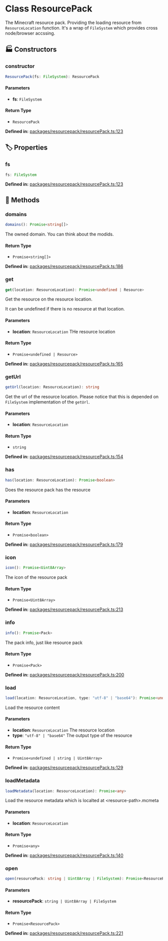 # Class ResourcePack

The Minecraft resource pack. Providing the loading resource from ``ResourceLocation`` function.
It's a wrap of ``FileSystem`` which provides cross node/browser accssing.
## 🏭 Constructors

### constructor

```ts
ResourcePack(fs: FileSystem): ResourcePack
```
#### Parameters

- **fs**: `FileSystem`
#### Return Type

- `ResourcePack`

<p style="font-size: 14px; color: var(--vp-c-text-2)">
<strong>Defined in:</strong> <a href="https://github.com/voxelum/minecraft-launcher-core-node/blob/master/packages/resourcepack/resourcePack.ts#L123" target="_blank" rel="noreferrer">packages/resourcepack/resourcePack.ts:123</a>
</p>


## 🏷️ Properties

### fs <Badge type="tip" text="readonly" />

```ts
fs: FileSystem
```
<p style="font-size: 14px; color: var(--vp-c-text-2)">
<strong>Defined in:</strong> <a href="https://github.com/voxelum/minecraft-launcher-core-node/blob/master/packages/resourcepack/resourcePack.ts#L123" target="_blank" rel="noreferrer">packages/resourcepack/resourcePack.ts:123</a>
</p>


## 🔧 Methods

### domains

```ts
domains(): Promise<string[]>
```
The owned domain. You can think about the modids.
#### Return Type

- `Promise<string[]>`

<p style="font-size: 14px; color: var(--vp-c-text-2)">
<strong>Defined in:</strong> <a href="https://github.com/voxelum/minecraft-launcher-core-node/blob/master/packages/resourcepack/resourcePack.ts#L186" target="_blank" rel="noreferrer">packages/resourcepack/resourcePack.ts:186</a>
</p>


### get

```ts
get(location: ResourceLocation): Promise<undefined | Resource>
```
Get the resource on the resource location.

It can be undefined if there is no resource at that location.
#### Parameters

- **location**: `ResourceLocation`
THe resource location
#### Return Type

- `Promise<undefined | Resource>`

<p style="font-size: 14px; color: var(--vp-c-text-2)">
<strong>Defined in:</strong> <a href="https://github.com/voxelum/minecraft-launcher-core-node/blob/master/packages/resourcepack/resourcePack.ts#L165" target="_blank" rel="noreferrer">packages/resourcepack/resourcePack.ts:165</a>
</p>


### getUrl

```ts
getUrl(location: ResourceLocation): string
```
Get the url of the resource location.
Please notice that this is depended on ``FileSystem`` implementation of the ``getUrl``.
#### Parameters

- **location**: `ResourceLocation`
#### Return Type

- `string`

<p style="font-size: 14px; color: var(--vp-c-text-2)">
<strong>Defined in:</strong> <a href="https://github.com/voxelum/minecraft-launcher-core-node/blob/master/packages/resourcepack/resourcePack.ts#L154" target="_blank" rel="noreferrer">packages/resourcepack/resourcePack.ts:154</a>
</p>


### has

```ts
has(location: ResourceLocation): Promise<boolean>
```
Does the resource pack has the resource
#### Parameters

- **location**: `ResourceLocation`
#### Return Type

- `Promise<boolean>`

<p style="font-size: 14px; color: var(--vp-c-text-2)">
<strong>Defined in:</strong> <a href="https://github.com/voxelum/minecraft-launcher-core-node/blob/master/packages/resourcepack/resourcePack.ts#L179" target="_blank" rel="noreferrer">packages/resourcepack/resourcePack.ts:179</a>
</p>


### icon

```ts
icon(): Promise<Uint8Array>
```
The icon of the resource pack
#### Return Type

- `Promise<Uint8Array>`

<p style="font-size: 14px; color: var(--vp-c-text-2)">
<strong>Defined in:</strong> <a href="https://github.com/voxelum/minecraft-launcher-core-node/blob/master/packages/resourcepack/resourcePack.ts#L213" target="_blank" rel="noreferrer">packages/resourcepack/resourcePack.ts:213</a>
</p>


### info

```ts
info(): Promise<Pack>
```
The pack info, just like resource pack
#### Return Type

- `Promise<Pack>`

<p style="font-size: 14px; color: var(--vp-c-text-2)">
<strong>Defined in:</strong> <a href="https://github.com/voxelum/minecraft-launcher-core-node/blob/master/packages/resourcepack/resourcePack.ts#L200" target="_blank" rel="noreferrer">packages/resourcepack/resourcePack.ts:200</a>
</p>


### load

```ts
load(location: ResourceLocation, type: "utf-8" | "base64"): Promise<undefined | string | Uint8Array>
```
Load the resource content
#### Parameters

- **location**: `ResourceLocation`
The resource location
- **type**: `"utf-8" | "base64"`
The output type of the resource
#### Return Type

- `Promise<undefined | string | Uint8Array>`

<p style="font-size: 14px; color: var(--vp-c-text-2)">
<strong>Defined in:</strong> <a href="https://github.com/voxelum/minecraft-launcher-core-node/blob/master/packages/resourcepack/resourcePack.ts#L129" target="_blank" rel="noreferrer">packages/resourcepack/resourcePack.ts:129</a>
</p>


### loadMetadata

```ts
loadMetadata(location: ResourceLocation): Promise<any>
```
Load the resource metadata which is localted at &lt;resource-path&gt;.mcmeta
#### Parameters

- **location**: `ResourceLocation`
#### Return Type

- `Promise<any>`

<p style="font-size: 14px; color: var(--vp-c-text-2)">
<strong>Defined in:</strong> <a href="https://github.com/voxelum/minecraft-launcher-core-node/blob/master/packages/resourcepack/resourcePack.ts#L140" target="_blank" rel="noreferrer">packages/resourcepack/resourcePack.ts:140</a>
</p>


### open <Badge type="warning" text="static" />

```ts
open(resourcePack: string | Uint8Array | FileSystem): Promise<ResourcePack>
```
#### Parameters

- **resourcePack**: `string | Uint8Array | FileSystem`
#### Return Type

- `Promise<ResourcePack>`

<p style="font-size: 14px; color: var(--vp-c-text-2)">
<strong>Defined in:</strong> <a href="https://github.com/voxelum/minecraft-launcher-core-node/blob/master/packages/resourcepack/resourcePack.ts#L221" target="_blank" rel="noreferrer">packages/resourcepack/resourcePack.ts:221</a>
</p>



